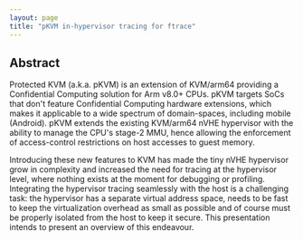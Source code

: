 ```yaml
---
layout: page
title: "pKVM in-hypervisor tracing for ftrace"
---
```


## Abstract
Protected KVM (a.k.a. pKVM) is an extension of KVM/arm64 providing a
Confidential Computing solution for Arm v8.0+ CPUs. pKVM targets SoCs that don't
feature Confidential Computing hardware extensions, which makes it applicable to
a wide spectrum of domain-spaces, including mobile (Android). pKVM extends the
existing KVM/arm64 nVHE hypervisor with the ability to manage the CPU's stage-2
MMU, hence allowing the enforcement of access-control restrictions on host
accesses to guest memory.

Introducing these new features to KVM has made the tiny nVHE
hypervisor grow in complexity and increased the need for tracing at the hypervisor level,
where nothing exists at the moment for debugging or profiling. Integrating the
hypervisor tracing seamlessly with the host is a challenging task: the
hypervisor has a separate virtual address space, needs to be fast to keep the
virtualization overhead as small as possible and of course must be properly
isolated from the host to keep it secure. This presentation intends to present
an overview of this endeavour.

